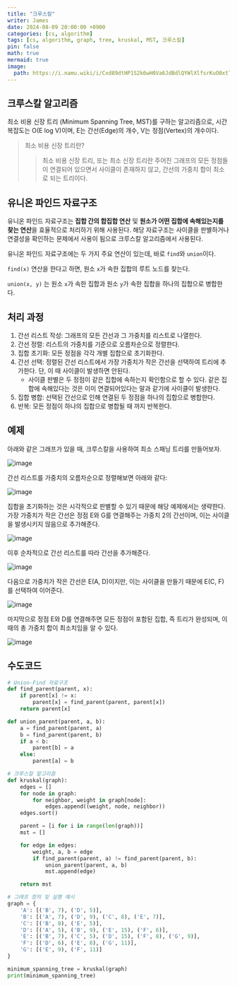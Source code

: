 ```yaml
---
title: "크루스칼"
writer: James
date: 2024-08-09 20:00:00 +0900
categories: [cs, algorithm]
tags: [cs, algorithm, graph, tree, kruskal, MST, 크루스칼]
pin: false
math: true
mermaid: true
image:
  path: https://i.namu.wiki/i/Cxd89dtHP1S2k6wH0Va6JdBdlQYWlXlfsrKuO0xtTYmyHcLfojNkLmnw_36eXOYAMSMX2AxfN9cz76Rxvcq8-w.gif
---
```


## 크루스칼 알고리즘  

최소 비용 신장 트리 (Minimum Spanning Tree, MST)를 구하는 알고리즘으로, 시간 복잡도는 O(E log V)이며, E는 간선(Edge)의 개수, V는 정점(Vertex)의 개수이다.  

> 최소 비용 신장 트리란? 
>> 최소 비용 신장 트리, 또는 최소 신장 트리란 주어진 그래프의 모든 정점들이 연결되어 있으면서 사이클이 존재하지 않고, 간선의 가중치 합이 최소로 되는 트리이다.  

## 유니온 파인드 자료구조  

유니온 파인드 자료구조는 **집합 간의 합집합 연산** 및 **원소가 어떤 집합에 속해있는지를 찾는 연산**을 효율적으로 처리하기 위해 사용된다. 해당 자료구조는 사이클을 판별하거나 연결성을 확인하는 문제에서 사용이 됨으로 크루스칼 알고리즘에서 사용된다.  

유니온 파인드 자료구조에는 두 가지 주요 연산이 있는데, 바로 `find`와 `union`이다.  

`find(x)` 연산을 한다고 하면, 원소 `x`가 속한 집합의 루트 노드를 찾는다.  

`union(x, y)` 는 원소 `x`가 속한 집합과 원소 `y`가 속한 집합을 하나의 집합으로 병합한다.  

## 처리 과정  

1. 간선 리스트 작성: 그래프의 모든 간선과 그 가중치를 리스트로 나열한다.  
2. 간선 정렬: 리스트의 가중치를 기준으로 오름차순으로 정렬한다.  
3. 집합 초기화: 모든 정점을 각각 개별 집합으로 초기화한다.  
4. 간선 선택: 정렬된 간선 리스트에서 가장 가중치가 작은 간선을 선택하여 트리에 추가한다. 단, 이 때 사이클이 발생하면 안된다.  
   - 사이클 판별은 두 정점이 같은 집합에 속하는지 확인함으로 할 수 있다. 같은 집합에 속해있다는 것은 이미 연결되어있다는 말과 같기에 사이클이 발생한다.  
5. 집합 병합: 선택된 간선으로 인해 연결된 두 정점을 하나의 집합으로 병합한다.  
6. 반복: 모든 정점이 하나의 집합으로 병합될 때 까지 반복한다.   

## 예제  

아래와 같은 그래프가 있을 때, 크루스칼을 사용하여 최소 스패닝 트리를 만들어보자.  

![image](https://github.com/user-attachments/assets/68a06ab8-01d9-499a-b70d-6b7aca15b436)  

간선 리스트를 가중치의 오름차순으로 정렬해보면 아래와 같다:  

![image](https://github.com/user-attachments/assets/bd9e0af5-de4f-471d-91d2-5b247bc36f4d)  

집합을 초기화하는 것은 시각적으로 판별할 수 있기 때문에 해당 예제에서는 생략한다.  
가장 가중치가 작은 간선은 정점 E와 G를 연결해주는 가중치 2의 간선이며, 이는 사이클을 발생시키지 않음으로 추가해준다.  

![image](https://github.com/user-attachments/assets/92dab9e0-154f-401a-91d5-10818da45668)

이후 순차적으로 간선 리스트를 따라 간선을 추가해준다. 

![image](https://github.com/user-attachments/assets/569ba5ca-bffa-4d98-81e9-c11768f0822e)  

다음으로 가중치가 작은 간선은 E(A, D)이지만, 이는 사이클을 만들기 때문에 E(C, F)를 선택하여 이어준다.  

![image](https://github.com/user-attachments/assets/53421531-edfd-48b7-ae8f-1bebbdf0dc6f)

마지막으로 정점 E와 D를 연결해주면 모든 정점이 포함된 집합, 즉 트리가 완성되며, 이 때의 총 가중치 합이 최소치임을 알 수 있다.  

![image](https://github.com/user-attachments/assets/795a5e0c-0e50-4f5a-baa3-30cb1113d6e5)


## 수도코드  
```python
# Union-Find 자료구조
def find_parent(parent, x):
    if parent[x] != x:
        parent[x] = find_parent(parent, parent[x])
    return parent[x]

def union_parent(parent, a, b):
    a = find_parent(parent, a)
    b = find_parent(parent, b)
    if a < b:
        parent[b] = a
    else:
        parent[a] = b

# 크루스칼 알고리즘
def kruskal(graph):
    edges = []
    for node in graph:
        for neighbor, weight in graph[node]:
            edges.append((weight, node, neighbor))
    edges.sort()

    parent = [i for i in range(len(graph))]
    mst = []

    for edge in edges:
        weight, a, b = edge
        if find_parent(parent, a) != find_parent(parent, b):
            union_parent(parent, a, b)
            mst.append(edge)

    return mst

# 그래프 정의 및 실행 예시
graph = {
    'A': [('B', 7), ('D', 5)],
    'B': [('A', 7), ('D', 9), ('C', 8), ('E', 7)],
    'C': [('B', 8), ('E', 5)],
    'D': [('A', 5), ('B', 9), ('E', 15), ('F', 6)],
    'E': [('B', 7), ('C', 5), ('D', 15), ('F', 8), ('G', 9)],
    'F': [('D', 6), ('E', 8), ('G', 11)],
    'G': [('E', 9), ('F', 11)]
}

minimum_spanning_tree = kruskal(graph)
print(minimum_spanning_tree)
```
